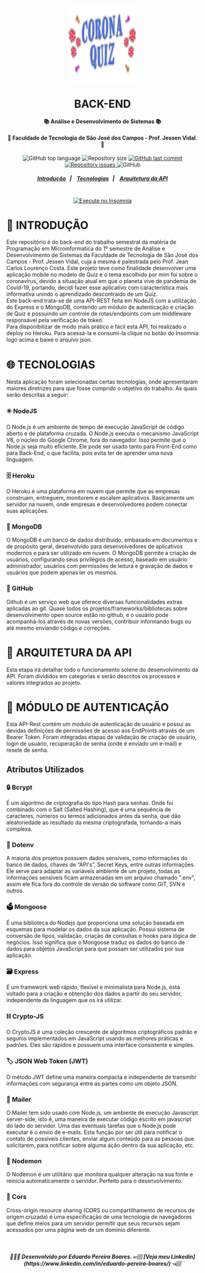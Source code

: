 <h6 align="center"><img width="180" height="200" src="coronaquiz.png"></h6>

<h1 align="center">BACK-END</h1>

<h4 align="center">📚 Análise e Desenvolvimento de Sistemas 📚</h4>
<h4 align="center">🏨 Faculdade de Tecnologia de São José dos Campos - Prof. Jessen Vidal. 🏨</h4>

<!-- E02041 -->
<p align="center">
  <img alt="GitHub top language" src="https://img.shields.io/github/languages/top/EduardoPereiraBoares/corona-quiz-backend?color=%23E02041">

  <img alt="Repository size" src="https://img.shields.io/github/repo-size/EduardoPereiraBoares/corona-quiz-backend?color=%23E02041">
  
  <a href="https://github.com/Group2IntegrationProject/back-end/commits/master">
    <img alt="GitHub last commit" src="https://img.shields.io/github/last-commit/EduardoPereiraBoares/corona-quiz-backend?color=%23E02041">
  </a>
  
  <a href="https://github.com/Group2IntegrationProject/back-end/issues">
    <img alt="Repository issues" src="https://img.shields.io/github/issues/EduardoPereiraBoares/corona-quiz-backend?color=%23E02041">
  </a>
  
   <img alt="GitHub" src="https://img.shields.io/github/license/EduardoPereiraBoares/corona-quiz-backend?color=%23E02041">
</p>

<h5 align="center">
  <a href="#-introdução">Introdução</a>&nbsp;&nbsp;&nbsp;|&nbsp;&nbsp;&nbsp;
  <a href="#-tecnologias">Tecnologias</a>&nbsp;&nbsp;&nbsp;|&nbsp;&nbsp;&nbsp;
  <a href="#-arquitetura-da-api">Arquitetura da API</a>
</h5><br>

<div align="center">
 <a href="https://insomnia.rest/run/?label=Corona%20Quiz%20Back-end&uri=https%3A%2F%2Fcorona-quiz-backend%2Finsomnia.json" target="_blank"><img src="https://insomnia.rest/images/run.svg" alt="Execute no Insomnia"></a>
</div>

# 📖 INTRODUÇÃO<br>

 Este repositório é do back-end do trabalho semestral da matéria de Programação em Microinformatica do 1º semestre de Análise e Desenvolvimento de Sistemas da Faculdade de Tecnologia de São José dos Campos - Prof. Jessen Vidal, cuja a mesma é palestrada pelo Prof. Jean Carlos Lourenço Costa. Este projeto teve como finalidade desenvolver uma aplicação mobile no modelo de Quiz e o tema escolhido por mim foi sobre o coronavírus, devido a situação atual em que o planeta vive de pandemia de Covid-19, portando, decidi fazer esse aplicativo com característica mais informativa unindo o aprendizado descontraído de um Quiz. <br>
 Este back-end trata-se de uma API-REST feita em NodeJS com a utilização do Express e o MongoDB, contendo um módulo de autenticação e criação de Quiz e possuindo um controle de rotas/endpoints com um middleware responsável pela verificação de token. <br>
 Para disponibilizar de modo mais prático e fácil esta API, foi realizado o deploy no Heroku. Para acessá-la e consumi-la clique no botão do Insomnia logo acima e baixe o arquivo json.
 

# 🌐 TECNOLOGIAS<br>

Nesta aplicação foram selecionadas certas tecnologias, onde apresentaram maiores diretrizes para que fosse cumprido o objetivo do trabalho. As quais serão descritas a seguir:                                                                                                                                                             
<h3>✳️ NodeJS </h3>
O Node.js é um ambiente de tempo de execução JavaScript de código aberto e de plataforma cruzada. O Node.js executa o mecanismo JavaScript V8, o núcleo do Google Chrome, fora do navegador. Isso permite que o Node.js seja muito eficiente. Ele pode ser usado tanto para Front-End como para Back-End, o que facilita, pois evita ter de aprender uma nova linguagem.

<h3>🗄️ Heroku </h3>

O Heroku é uma plataforma em nuvem que permite que as empresas construam, entreguem, monitorem e escalem aplicativos. Basicamente um servidor na nuvem, onde empresas e desenvolvedores podem conectar suas aplicações.
 
<h3>🍃 MongoDB</h3>

O MongoDB é um banco de dados distribuído, embasado em documentos e de propósito geral, desenvolvido para desenvolvedores de aplicativos modernos e para ser utilizado em nuvem. O MongoDB permite a criação de usuários, configurando seus privilégios de acesso, baseado em usuário administrador, usuários com permissões de leitura e gravação de dados e usuários que podem apenas ler os mesmos.

<h3>🔳 GitHub</h3>

Github é um serviço web que oferece diversas funcionalidades extras aplicadas ao git. Quase todos os projetos/frameworks/bibliotecas sobre desenvolvimento open source estão no github, e o usuário pode acompanhá-los através de novas versões, contribuir informando bugs ou até mesmo enviando código e correções. 

# 🧩 ARQUITETURA DA API<br>

Esta etapa irá detalhar todo o funcionamento solene do desenvolvimento da API. Foram divididos em categorias e serão descritos os processos e valores integrados ao projeto.

# 🚨 MÓDULO DE AUTENTICAÇÃO<br>

Esta API-Rest contém um módulo de autenticação de usuário e possui as devidas definições de permissões de acesso aos EndPoints através de um Bearer Token. Foram integradas etapas de validação de criação de usuário, login de usuário, recuperação de senha (onde é enviado um e-mail) e resete de senha.

<h2>Atributos Utilizados</h2>

<h3>🔒 Bcrypt</h3>
É um algoritmo de criptografia do tipo Hash para senhas. Onde foi combinado com o Salt (Salted Hashing), que é uma sequência de caracteres, números ou termos adicionados antes da senha, que dão aleatoriedade ao resultado da mesma criptografada, tornando-a mais complexa.

<h3>🔐 Dotenv</h3>
A maioria dos projetos possuem dados sensíveis, como informações do banco de dados, chaves de “API's”, Secret Keys, entre outras informações. Ele serve para adaptar as variáveis ambiente de um projeto, todas as informações sensíveis ficam armazenadas em um arquivo chamado ".env", assim ele fica fora do controle de versão do software como GIT, SVN e outros.

<h3>🗳️ Mongoose</h3>
É uma biblioteca do Nodejs que proporciona uma solução baseada em esquemas para modelar os dados da sua aplicação. Possui sistema de conversão de tipos, validação, criação de consultas e hooks para lógica de negócios. Isso significa que o Mongoose traduz os dados do banco de dados para objetos JavaScript para que possam ser utilizados por sua aplicação.

<h3>🗃️ Express</h3>
É um framework web rápido, flexível e minimalista para Node.js, está voltado para a criação e obtenção dos dados a partir do seu servidor, independente da linguagem que os irá utilizar. 

<h3>⛓️ Crypto-JS</h3>
O CryptoJS é uma coleção crescente de algoritmos criptográficos padrão e seguros implementados em JavaScript usando as melhores práticas e padrões. Eles são rápidos e possuem uma interface consistente e simples. 

<h3>🏷️ JSON Web Token (JWT)</h3>
O método JWT  define uma maneira compacta e independente de transmitir informações com segurança entre as partes como um objeto JSON.

<h3>📧 Mailer</h3>
O Mailer tem sido usado com Node.js, um ambiente de execução Javascript server-side, isto é, uma maneira de executar código escrito em javascript do lado do servidor. Uma das eventuais tarefas que o Node.js pode executar é o envio de e-mails. Esta função por ser útil para notificar o contato de possíveis clientes, enviar algum conteúdo para as pessoas que solicitarem, para notificar sobre alguma ação dentro da sua aplicação, etc.

<h3>🔄 Nodemon</h3>
O Nodemon é um utilitário que monitora qualquer alteração na sua fonte e reinicia automaticamente o servidor. Perfeito para o desenvolvimento.

<h3>🚧 Cors</h3>
Cross-origin resource sharing (CORS ou compartilhamento de recursos de origem cruzada) é uma especificação de uma tecnologia de navegadores que define meios para um servidor permitir que seus recursos sejam acessados por uma página web de um domínio diferente.<br><br><br>

<h5 align="center"> 👨🏻‍💻 Desenvolvido por Eduardo Pereira Boares. 👉🏼 [Veja meu Linkedin](https://www.linkedin.com/in/eduardo-pereira-boares/) 👈🏼 <h5>
